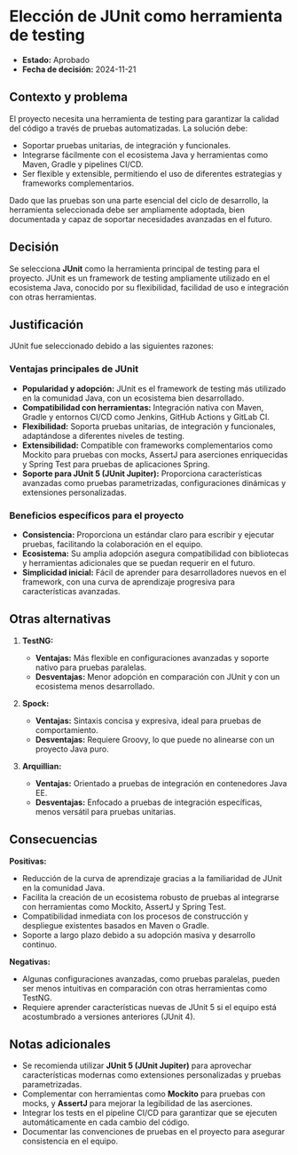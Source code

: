 # Elección de JUnit como herramienta de testing

- **Estado:** Aprobado  
- **Fecha de decisión:** 2024-11-21  

## Contexto y problema  

El proyecto necesita una herramienta de testing para garantizar la calidad del código a través de pruebas automatizadas. La solución debe:  
- Soportar pruebas unitarias, de integración y funcionales.  
- Integrarse fácilmente con el ecosistema Java y herramientas como Maven, Gradle y pipelines CI/CD.  
- Ser flexible y extensible, permitiendo el uso de diferentes estrategias y frameworks complementarios.  

Dado que las pruebas son una parte esencial del ciclo de desarrollo, la herramienta seleccionada debe ser ampliamente adoptada, bien documentada y capaz de soportar necesidades avanzadas en el futuro.

## Decisión  

Se selecciona **JUnit** como la herramienta principal de testing para el proyecto. JUnit es un framework de testing ampliamente utilizado en el ecosistema Java, conocido por su flexibilidad, facilidad de uso e integración con otras herramientas.

## Justificación  

JUnit fue seleccionado debido a las siguientes razones:

### Ventajas principales de JUnit  
- **Popularidad y adopción:** JUnit es el framework de testing más utilizado en la comunidad Java, con un ecosistema bien desarrollado.  
- **Compatibilidad con herramientas:** Integración nativa con Maven, Gradle y entornos CI/CD como Jenkins, GitHub Actions y GitLab CI.  
- **Flexibilidad:** Soporta pruebas unitarias, de integración y funcionales, adaptándose a diferentes niveles de testing.  
- **Extensibilidad:** Compatible con frameworks complementarios como Mockito para pruebas con mocks, AssertJ para aserciones enriquecidas y Spring Test para pruebas de aplicaciones Spring.  
- **Soporte para JUnit 5 (JUnit Jupiter):** Proporciona características avanzadas como pruebas parametrizadas, configuraciones dinámicas y extensiones personalizadas.  

### Beneficios específicos para el proyecto  
- **Consistencia:** Proporciona un estándar claro para escribir y ejecutar pruebas, facilitando la colaboración en el equipo.  
- **Ecosistema:** Su amplia adopción asegura compatibilidad con bibliotecas y herramientas adicionales que se puedan requerir en el futuro.  
- **Simplicidad inicial:** Fácil de aprender para desarrolladores nuevos en el framework, con una curva de aprendizaje progresiva para características avanzadas.  

## Otras alternativas  

1. **TestNG:**  
   - **Ventajas:** Más flexible en configuraciones avanzadas y soporte nativo para pruebas paralelas.  
   - **Desventajas:** Menor adopción en comparación con JUnit y con un ecosistema menos desarrollado.  

2. **Spock:**  
   - **Ventajas:** Sintaxis concisa y expresiva, ideal para pruebas de comportamiento.  
   - **Desventajas:** Requiere Groovy, lo que puede no alinearse con un proyecto Java puro.  

3. **Arquillian:**  
   - **Ventajas:** Orientado a pruebas de integración en contenedores Java EE.  
   - **Desventajas:** Enfocado a pruebas de integración específicas, menos versátil para pruebas unitarias.  

## Consecuencias  

**Positivas:**  
- Reducción de la curva de aprendizaje gracias a la familiaridad de JUnit en la comunidad Java.  
- Facilita la creación de un ecosistema robusto de pruebas al integrarse con herramientas como Mockito, AssertJ y Spring Test.  
- Compatibilidad inmediata con los procesos de construcción y despliegue existentes basados en Maven o Gradle.  
- Soporte a largo plazo debido a su adopción masiva y desarrollo continuo.  

**Negativas:**  
- Algunas configuraciones avanzadas, como pruebas paralelas, pueden ser menos intuitivas en comparación con otras herramientas como TestNG.  
- Requiere aprender características nuevas de JUnit 5 si el equipo está acostumbrado a versiones anteriores (JUnit 4).  

## Notas adicionales  

- Se recomienda utilizar **JUnit 5 (JUnit Jupiter)** para aprovechar características modernas como extensiones personalizadas y pruebas parametrizadas.  
- Complementar con herramientas como **Mockito** para pruebas con mocks, y **AssertJ** para mejorar la legibilidad de las aserciones.  
- Integrar los tests en el pipeline CI/CD para garantizar que se ejecuten automáticamente en cada cambio del código.  
- Documentar las convenciones de pruebas en el proyecto para asegurar consistencia en el equipo.  

